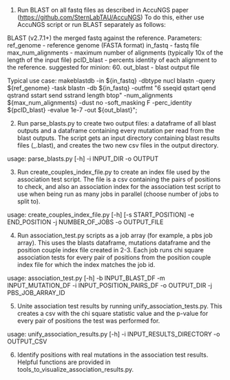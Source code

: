 1. Run BLAST on all fastq files as described in AccuNGS paper (https://github.com/SternLabTAU/AccuNGS)
To do this, either use AccuNGS script or run BLAST separately as follows:

BLAST (v2.7.1+) the merged fastq against the reference. 
Parameters: 
ref_genome - reference genome (FASTA format) 
in_fastq - fastq file 
max_num_alignments - maximum number of alignments (typically 10x of the length of the input file) 
pcID_blast - percents identity of each alignment to the reference. suggested for minion: 60.
out_blast - blast output file

Typical use case: makeblastdb -in ${in_fastq} -dbtype nucl blastn -query ${ref_genome} -task blastn -db ${in_fastq} -outfmt "6 sseqid qstart qend qstrand sstart send sstrand length btop" -num_alignments ${max_num_alignments} -dust no -soft_masking F -perc_identity ${pcID_blast} -evalue 1e-7 -out ${out_blast}";


2. Run parse_blasts.py to create two output files: a dataframe of all blast outputs and a dataframe
containing every mutation per read from the blast outputs. The script gets an input directory containing blast
results files (_.blast), and creates the two new csv files in the output directory.

usage: parse_blasts.py [-h] -i INPUT_DIR -o OUTPUT


3. Run create_couples_index_file.py to create an index file used by the association test script.
The file is a csv containing the pairs of positions to check, and also an association index for the
association test script to use when being run as many jobs in parallel (choose number of jobs to split to).

usage: create_couples_index_file.py [-h] [-s START_POSITION] -e END_POSITION
                                    -j NUMBER_OF_JOBS -o OUTPUT_FILE


4. Run association_test.py scripts as a job array (for example, a pbs job array). This uses the blasts dataframe,
mutations dataframe and the position couple index file created in 2-3. Each job runs chi square association tests
for every pair of positions from the position couple index file for which the index matches the job id.

usage: association_test.py [-h] -b INPUT_BLAST_DF -m INPUT_MUTATION_DF -i
                           INPUT_POSITION_PAIRS_DF -o OUTPUT_DIR -j
                           PBS_JOB_ARRAY_ID


5. Unite association test results by running unify_association_tests.py. This creates a csv
with the chi square statistic value and the p-value for every pair of positions the test was performed for.

usage: unify_association_results.py [-h] -i INPUT_RESULTS_DIRECTORY -o
                                    OUTPUT_CSV


6. Identify positions with real mutations in the association test results. Helpful functions are provided in tools_to_visualize_association_results.py.



